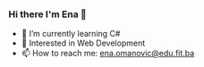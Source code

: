 ### Hi there I'm Ena 👋
- 🌱 I’m currently learning C#
- 👀 Interested in Web Development
- 📫 How to reach me: ena.omanovic@edu.fit.ba
